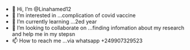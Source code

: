 - 👋 Hi, I’m @Linahamed12
- 👀 I’m interested in ...complication of covid vaccine
- 🌱 I’m currently learning ...2ed year
- 💞️ I’m looking to collaborate on ...finding infomation about my research and help me in my stepsn
- 📫 How to reach me ...via whatsapp +249907329523

<!---
Linahamed12/Linahamed12 is a ✨ special ✨ repository because its `README.md` (this file) appears on your GitHub profile.
You can click the Preview link to take a look at your changes.
--->
